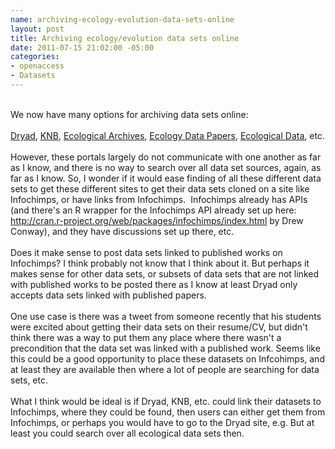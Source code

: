 ```yaml
--- 
name: archiving-ecology-evolution-data-sets-online
layout: post
title: Archiving ecology/evolution data sets online
date: 2011-07-15 21:02:00 -05:00
categories: 
- openaccess
- Datasets
---
```

<span class="Apple-style-span" style="font-family: Georgia, 'Times New Roman', 'Bitstream Charter', Times, serif; font-size: 13px; line-height: 19px;"></span><br />We now have many options for archiving data sets online:<br /><br /><a data-mce-href="http://datadryad.org/" href="http://datadryad.org/" target="_blank">Dryad</a>,&nbsp;<a data-mce-href="http://knb.ecoinformatics.org/index.jsp" href="http://knb.ecoinformatics.org/index.jsp" target="_blank">KNB</a>,&nbsp;<a data-mce-href="http://www.esapubs.org/archive/" href="http://www.esapubs.org/archive/" target="_blank">Ecological Archives</a>,&nbsp;<a data-mce-href="http://www.esapubs.org/archive/archive_D.htm" href="http://www.esapubs.org/archive/archive_D.htm" target="_blank">Ecology Data Papers</a>,&nbsp;<a data-mce-href="http://ecologicaldata.org/" href="http://ecologicaldata.org/" target="_blank">Ecological Data</a>, etc.<br /><br />However, these portals largely do not communicate with one another as far as I know, and there is no way to search over all data set sources, again, as far as I know. So, I wonder if it would ease finding of all these&nbsp;different data sets to get these different sites to get their data sets cloned on a site like Infochimps, or have links from Infochimps. &nbsp;Infochimps already has APIs (and there's an R wrapper for the Infochimps API already set up here: http://cran.r-project.org/web/packages/infochimps/index.html by Drew Conway), and they have discussions set up there, etc.<br /><br />Does it make sense to post data sets linked to published works on Infochimps? I think probably not know that I think about it. But perhaps it makes sense for other data sets, or subsets of data sets that are not linked with published works to be posted there as I know at least Dryad only accepts data sets linked with published papers.<br /><br />One use case is there was a tweet from someone recently that his students were excited about getting their data sets on their resume/CV, but didn't think there was a way to put them any place where there wasn't a precondition that the data set was linked with a published work. Seems like this&nbsp;could be a good opportunity to place these datasets on Infcohimps, and at least they are available then where a lot of people are searching for data sets, etc.<br /><br />What I think would be ideal is if Dryad, KNB, etc. could link their datasets to Infochimps, where they could be found, then users can either get them from Infochimps, or perhaps you would have to go to the Dryad site, e.g. But at least you could search over all ecological data sets then.

